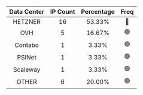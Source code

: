 | Data Center | IP Count | Percentage | Freq |
|:------------:|:--------:|:-----------:|:-----:|
| HETZNER | 16 | 53.33% | 🔴 |
| OVH | 5 | 16.67% | 🟢 |
| Contabo | 1 | 3.33% | 🟢 |
| PSINet | 1 | 3.33% | 🟢 |
| Scaleway | 1 | 3.33% | 🟢 |
| OTHER | 6 | 20.00% | 🟢 |